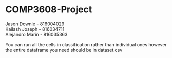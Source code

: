 # COMP3608-Project

Jason Downie - 816004029  
Kailash Joseph - 816034711  
Alejandro Marin - 816035363

You can run all the cells in classification rather than individual ones however the entire dataframe you need should be in dataset.csv